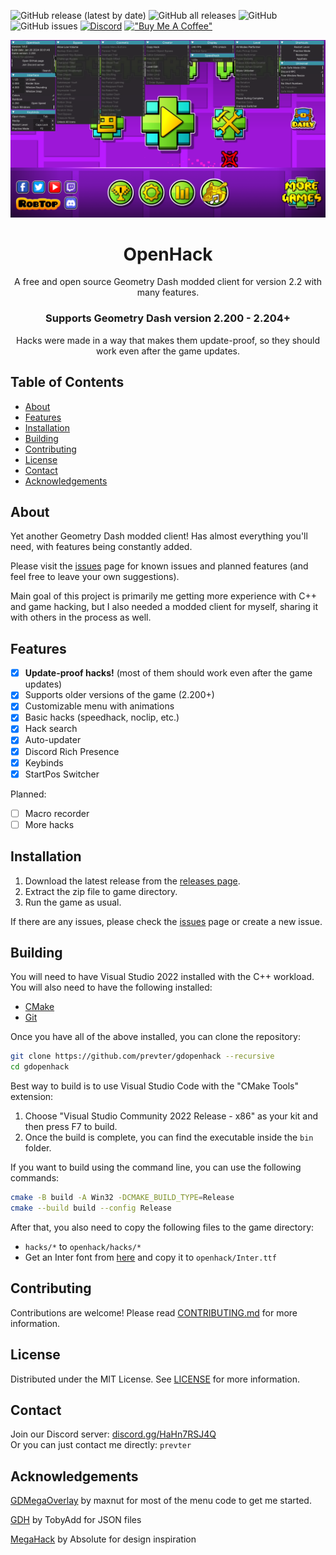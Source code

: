 ![GitHub release (latest by date)](https://img.shields.io/github/v/release/prevter/gdopenhack)
![GitHub all releases](https://img.shields.io/github/downloads/prevter/gdopenhack/total)
![GitHub](https://img.shields.io/github/license/prevter/gdopenhack)
![GitHub issues](https://img.shields.io/github/issues/prevter/gdopenhack)
[![Discord](https://img.shields.io/discord/1195179573122445312?label=discord&logo=discord)](https://discord.gg/HaHn7RSJ4Q)
[!["Buy Me A Coffee"](https://img.shields.io/badge/-buy_me_a%C2%A0coffee-gray?logo=buy-me-a-coffee)](https://www.buymeacoffee.com/prevter)

<div align="center">
    <img src="docs/screenshot.png" alt="Screenshot">
    <h1 align="center">OpenHack</h1>
    <p align="center">
        A free and open source Geometry Dash modded client for version 2.2 with many features.
    </p>
</div>

<div align="center">
    <h3><b>Supports Geometry Dash version 2.200 - 2.204+</b></h3>
    Hacks were made in a way that makes them update-proof, so they should work even after the game updates.
</div>

## Table of Contents
- [About](#about)
- [Features](#features)
- [Installation](#installation)
- [Building](#building)
- [Contributing](#contributing)
- [License](#license)
- [Contact](#contact)
- [Acknowledgements](#acknowledgements)

## About
Yet another Geometry Dash modded client! Has almost everything you'll need, with features being constantly added.

Please visit the [issues](https://github.com/prevter/gdopenhack/issues) page for known issues and planned features (and feel free to leave your own suggestions).

Main goal of this project is primarily me getting more experience with C++ and game hacking, but I also needed a modded client for myself, sharing it with others in the process as well.

## Features
- [x] **Update-proof hacks!** (most of them should work even after the game updates)
- [x] Supports older versions of the game (2.200+)
- [x] Customizable menu with animations
- [x] Basic hacks (speedhack, noclip, etc.)
- [x] Hack search
- [x] Auto-updater
- [x] Discord Rich Presence
- [x] Keybinds
- [x] StartPos Switcher

Planned:
- [ ] Macro recorder
- [ ] More hacks

## Installation
1. Download the latest release from the [releases page](https://github.com/prevter/gdopenhack/releases).
2. Extract the zip file to game directory.
3. Run the game as usual.

If there are any issues, please check the [issues](https://github.com/prevter/gdopenhack/issues) page or create a new issue.

## Building
You will need to have Visual Studio 2022 installed with the C++ workload.  
You will also need to have the following installed:
- [CMake](https://cmake.org/download/)
- [Git](https://git-scm.com/downloads)

Once you have all of the above installed, you can clone the repository:
```sh
git clone https://github.com/prevter/gdopenhack --recursive
cd gdopenhack
```

Best way to build is to use Visual Studio Code with the "CMake Tools" extension:
1. Choose "Visual Studio Community 2022 Release - x86" as your kit and then press F7 to build.
2. Once the build is complete, you can find the executable inside the `bin` folder.

If you want to build using the command line, you can use the following commands:
```sh
cmake -B build -A Win32 -DCMAKE_BUILD_TYPE=Release
cmake --build build --config Release
```

After that, you also need to copy the following files to the game directory:
- `hacks/*` to `openhack/hacks/*`
- Get an Inter font from [here](https://fonts.google.com/specimen/Inter) and copy it to `openhack/Inter.ttf`

## Contributing
Contributions are welcome! Please read [CONTRIBUTING.md](CONTRIBUTING.md) for more information.

## License
Distributed under the MIT License. See [LICENSE](LICENSE) for more information.

## Contact
Join our Discord server: [discord.gg/HaHn7RSJ4Q](https://discord.gg/HaHn7RSJ4Q)  
Or you can just contact me directly: `prevter`

## Acknowledgements
[GDMegaOverlay](https://github.com/maxnut/GDMegaOverlay) by maxnut for most of the menu code to get me started.

[GDH](https://github.com/TobyAdd/GDH) by TobyAdd for JSON files

[MegaHack](https://absolllute.com/store/view_mega_hack_pro) by Absolute for design inspiration
